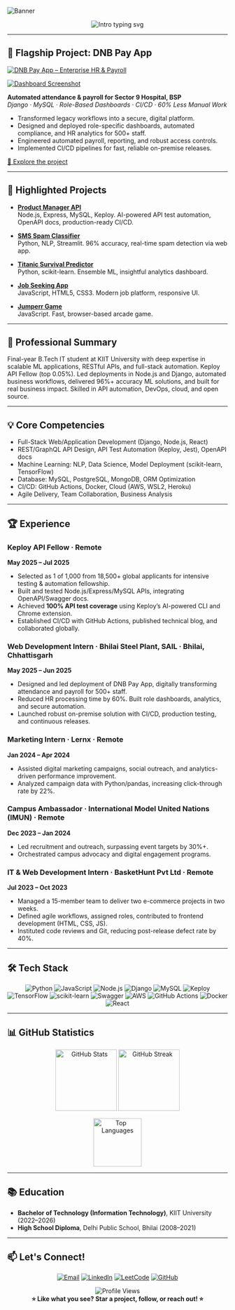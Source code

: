 ![Banner](https://capsule-render.vercel.app/api?type=waving&color=0:24c6dc,100:5433ff&height=180&section=header&text=Piyush%20Kumar%20Tiwari&fontSize=41&fontAlign=50&fontColor=191970)

<p align="center">
  <img src="https://readme-typing-svg.demolab.com?font=Fira+Code&size=26&pause=900&color=7367F0&width=800&center=true&vCenter=true&lines=AI%2FML+Enthusiast+%7C+Full-Stack+Developer+%7C+Keploy+API+Fellow;Delivering+enterprise+apps+and+API+automation;Passionate+about+real+business+impact+and+open+source" alt="Intro typing svg"/>
</p>

---

## 🚩 Flagship Project: DNB Pay App

[![DNB Pay App – Enterprise HR & Payroll](https://img.shields.io/badge/DNB%20Pay%20App%20–%20Enterprise%20HR%20%26%20Payroll-24c6dc?style=for-the-badge&logo=django&logoColor=white)](https://github.com/stealthinator45/DNB-pay-system)

[![Dashboard Screenshot](https://raw.githubusercontent.com/stealthinator45/DNB-pay-system/main/screenshots/dashboard.png)](https://github.com/stealthinator45/DNB-pay-system)

**Automated attendance & payroll for Sector 9 Hospital, BSP**  
_Django · MySQL · Role-Based Dashboards · CI/CD · 60% Less Manual Work_

- Transformed legacy workflows into a secure, digital platform.
- Designed and deployed role-specific dashboards, automated compliance, and HR analytics for 500+ staff.
- Engineered automated payroll, reporting, and robust access controls.
- Implemented CI/CD pipelines for fast, reliable on-premise releases.

[🌟 Explore the project](https://github.com/stealthinator45/DNB-pay-system)

---

## 🌟 Highlighted Projects

- **[Product Manager API](https://github.com/stealthinator45/product-manager-api)**  
  Node.js, Express, MySQL, Keploy. AI-powered API test automation, OpenAPI docs, production-ready CI/CD.

- **[SMS Spam Classifier](https://github.com/stealthinator45/SMS-spam-classifier)**  
  Python, NLP, Streamlit. 96% accuracy, real-time spam detection via web app.

- **[Titanic Survival Predictor](https://github.com/stealthinator45/Titanic-Survival-Prediction)**  
  Python, scikit-learn. Ensemble ML, insightful analytics dashboard.

- **[Job Seeking App](https://github.com/stealthinator45/Job-Seeking-App)**  
  JavaScript, HTML5, CSS3. Modern job platform, responsive UI.

- **[Jumperr Game](https://github.com/stealthinator45/Jumperr-Game)**  
  JavaScript. Fast, browser-based arcade game.

---

## 👤 Professional Summary

Final-year B.Tech IT student at KIIT University with deep expertise in scalable ML applications, RESTful APIs, and full-stack automation. Keploy API Fellow (top 0.05%). Led deployments in Node.js and Django, automated business workflows, delivered 96%+ accuracy ML solutions, and built for real business impact. Skilled in API automation, DevOps, cloud, and open source.

---

## 💡 Core Competencies

- Full-Stack Web/Application Development (Django, Node.js, React)
- REST/GraphQL API Design, API Test Automation (Keploy, Jest), OpenAPI docs
- Machine Learning: NLP, Data Science, Model Deployment (scikit-learn, TensorFlow)
- Database: MySQL, PostgreSQL, MongoDB, ORM Optimization
- CI/CD: GitHub Actions, Docker, Cloud (AWS, WSL2, Heroku)
- Agile Delivery, Team Collaboration, Business Analysis

---

## 🏆 Experience

### **Keploy API Fellow** · Remote  
**May 2025 – Jul 2025**  
- Selected as 1 of 1,000 from 18,500+ global applicants for intensive testing & automation fellowship.
- Built and tested Node.js/Express/MySQL APIs, integrating OpenAPI/Swagger docs.
- Achieved **100% API test coverage** using Keploy’s AI-powered CLI and Chrome extension.
- Established CI/CD with GitHub Actions, published technical blog, and collaborated globally.

### **Web Development Intern · Bhilai Steel Plant, SAIL** · Bhilai, Chhattisgarh  
**May 2025 – Jun 2025**  
- Designed and led deployment of DNB Pay App, digitally transforming attendance and payroll for 500+ staff.
- Reduced HR processing time by 60%. Built role dashboards, analytics, and secure automation.
- Launched robust on-premise solution with CI/CD, production testing, and continuous releases.

### **Marketing Intern · Lernx** · Remote  
**Jan 2024 – Apr 2024**  
- Assisted digital marketing campaigns, social outreach, and analytics-driven performance improvement.
- Analyzed campaign data with Python/pandas, increasing click-through rate by 22%.

### **Campus Ambassador · International Model United Nations (IMUN)** · Remote  
**Dec 2023 – Jan 2024**  
- Led recruitment and outreach, surpassing event targets by 30%+.
- Orchestrated campus advocacy and digital engagement programs.

### **IT & Web Development Intern · BasketHunt Pvt Ltd** · Remote  
**Jul 2023 – Oct 2023**  
- Managed a 15-member team to deliver two e-commerce projects in two weeks.
- Defined agile workflows, assigned roles, contributed to frontend development (HTML, CSS, JS).
- Instituted code reviews and Git, reducing post-release defect rate by 40%.

---

## 🛠️ Tech Stack

<p align="center" style="margin-bottom:12px">
  <img src="https://img.shields.io/badge/Python-3776AB?logo=python&style=for-the-badge" alt="Python" />
  <img src="https://img.shields.io/badge/JavaScript-F7DF1E?logo=javascript&style=for-the-badge" alt="JavaScript" />
  <img src="https://img.shields.io/badge/Node.js-339933?logo=nodedotjs&style=for-the-badge" alt="Node.js" />
  <img src="https://img.shields.io/badge/Django-092E20?logo=django&style=for-the-badge" alt="Django" />
  <img src="https://img.shields.io/badge/MySQL-00618C?logo=mysql&style=for-the-badge" alt="MySQL" />
  <img src="https://img.shields.io/badge/Keploy-7839F3?style=for-the-badge" alt="Keploy" />
  <img src="https://img.shields.io/badge/TensorFlow-FF6F00?logo=tensorflow&style=for-the-badge" alt="TensorFlow" />
  <img src="https://img.shields.io/badge/scikit--learn-F7931E?logo=scikit-learn&style=for-the-badge" alt="scikit-learn" />
  <img src="https://img.shields.io/badge/Swagger-85EA2D?logo=swagger&style=for-the-badge" alt="Swagger" />
  <img src="https://img.shields.io/badge/AWS-232F3E?logo=amazonaws&style=for-the-badge" alt="AWS" />
  <img src="https://img.shields.io/badge/GitHub%20Actions-2088FF?logo=githubactions&style=for-the-badge" alt="GitHub Actions" />
  <img src="https://img.shields.io/badge/Docker-2496ED?logo=docker&style=for-the-badge" alt="Docker" />
  <img src="https://img.shields.io/badge/React-20232A?logo=react&logoColor=61DAFB&style=for-the-badge" alt="React" />
</p>

---

## 📊 GitHub Statistics

<p align="center">
  <img src="https://github-readme-stats.vercel.app/api?username=stealthinator45&show_icons=true&theme=radical&hide_title=true" alt="GitHub Stats" height="140" />
  <img src="https://streak-stats.demolab.com/?user=stealthinator45&theme=radical&hide_title=true" alt="GitHub Streak" height="140" />
</p>

<p align="center">
  <img src="https://github-readme-stats.vercel.app/api/top-langs/?username=stealthinator45&layout=compact&theme=radical&hide_border=true" alt="Top Languages" height="110" />
</p>

---

## 📚 Education

- **Bachelor of Technology (Information Technology)**, KIIT University (2022–2026)  
- **High School Diploma**, Delhi Public School, Bhilai (2008–2021)

---

## 📫 Let's Connect!

<p align="center">
  <a href="mailto:tpiyush2626@gmail.com"><img src="https://img.shields.io/badge/Email-D14836?style=for-the-badge&logo=gmail&logoColor=white" alt="Email" /></a>
  <a href="https://www.linkedin.com/in/piyush-kumar-tiwari-a6a800256"><img src="https://img.shields.io/badge/LinkedIn-0077B5?style=for-the-badge&logo=linkedin&logoColor=white" alt="LinkedIn" /></a>
  <a href="https://leetcode.com/u/tpiyush2626/"><img src="https://img.shields.io/badge/LeetCode-FFA116?style=for-the-badge&logo=leetcode&logoColor=white" alt="LeetCode" /></a>
  <a href="https://github.com/stealthinator45"><img src="https://img.shields.io/badge/GitHub-181717?style=for-the-badge&logo=github&logoColor=white" alt="GitHub" /></a>
</p>

<p align="center">
  <img src="https://komarev.com/ghpvc/?username=stealthinator45&color=43E97B&style=flat-square&label=Profile+Views" alt="Profile Views" />
  <br />
  <b>⭐ Like what you see? Star a project, follow, or reach out! ⭐</b>
</p>
